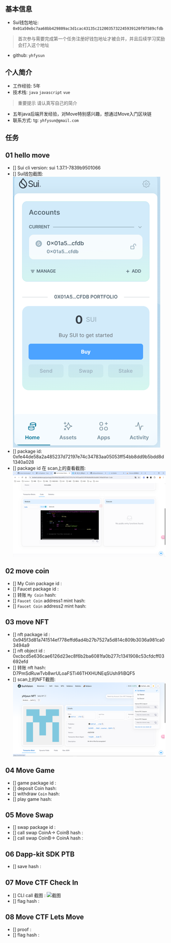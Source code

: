 ## 基本信息
- Sui钱包地址: `0x01a50ebc7aa68bb429809ac3d1cac43135c2120035732245939120f07589cfdb`
> 首次参与需要完成第一个任务注册好钱包地址才被合并，并且后续学习奖励会打入这个地址
- github: `yhfysun`

## 个人简介
- 工作经验: 5年
- 技术栈: `java` `javascript` `vue`
> 重要提示 请认真写自己的简介
- 五年java后端开发经验，对Move特别感兴趣，想通过Move入门区块链
- 联系方式: tg: `yhfysun@gmail.com` 

## 任务

##   01 hello move  
- [] Sui cli version: sui 1.37.1-7839b9501066
- [] Sui钱包截图: ![Sui钱包截图](./images/wallet.png)
- [] package id: 0xfe44de58a2a485237d72197e74c34783aa05053ff54bb8dd9b5bdd8d1340a028
- [] package id 在 scan上的查看截图:![Scan截图](./images/scan.png)

##   02 move coin
- [] My Coin package id : 
- [] Faucet package id : 
- [] 转账 `My Coin` hash:
- [] `Faucet Coin` address1 mint hash:
- [] `Faucet Coin` address2 mint hash:

##   03 move NFT
- [] nft package id : 0x945f3d81a741514ef778effd6ad4b27b7527a5d814c809b3036a981ca03494a9
- [] nft object id : 0xcbcd5e636cae6126d23ec8f6b2ba6081fa0b277c1341908c53cfdcff03692efd
- [] 转账 nft  hash: D7PmSdRuwTvb8wrULoaFSTi46THXHUNEqSUsh91iBQF5
- [] scan上的NFT截图:![Scan截图](./images/task3.png)

##   04 Move Game
- [] game package id :
- [] deposit Coin hash:
- [] withdraw `Coin` hash:
- [] play game hash:

##   05 Move Swap
- [] swap package id :
- [] call swap CoinA-> CoinB  hash :
- [] call swap CoinB-> CoinA  hash :

##   06 Dapp-kit SDK PTB
- [] save hash :

##   07 Move CTF Check In
- [] CLI call 截图 : ![截图](./images/你的图片地址)
- [] flag hash :

##   08 Move CTF Lets Move
- [] proof : 
- [] flag hash :
